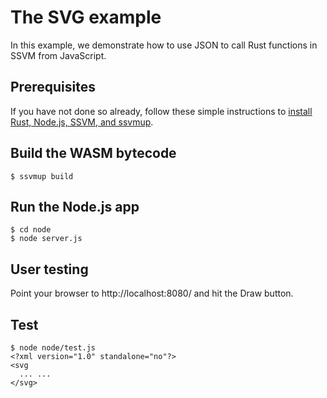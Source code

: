 # The SVG example

In this example, we demonstrate how to use JSON to call Rust functions in SSVM from JavaScript.

## Prerequisites

If you have not done so already, follow these simple instructions to [install Rust, Node.js, SSVM, and ssvmup](https://www.secondstate.io/articles/setup-rust-nodejs/).

## Build the WASM bytecode

```
$ ssvmup build
```

## Run the Node.js app

```
$ cd node
$ node server.js
```

## User testing

Point your browser to http://localhost:8080/ and hit the Draw button.

## Test

```
$ node node/test.js
<?xml version="1.0" standalone="no"?>
<svg
  ... ...
</svg>
```
